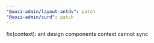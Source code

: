 ```yaml
---
"@uozi-admin/layout-antdv": patch
"@uozi-admin/curd": patch
---
```


fix(context): ant design components context cannot sync
